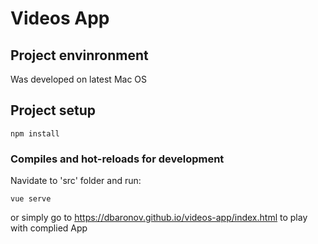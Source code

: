 # Videos App

## Project envinronment
Was developed on latest Mac OS

## Project setup
```
npm install
```

### Compiles and hot-reloads for development

Navidate to 'src' folder and run:
```
vue serve
```
or simply go to <https://dbaronov.github.io/videos-app/index.html> to play with complied App

